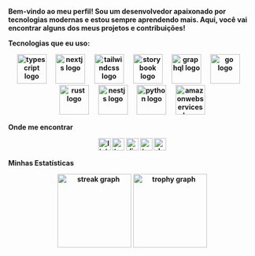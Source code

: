 
<b>Bem-vindo ao meu perfil! Sou um desenvolvedor apaixonado por tecnologias modernas e estou sempre aprendendo mais. Aqui, você vai encontrar alguns dos meus projetos e contribuições!
<b>
<b> <p>
<p>Tecnologias que eu uso:
<div align="center"> <img src="https://skillicons.dev/icons?i=ts" height="60" alt="typescript logo" /> <img width="12" /> <img src="https://skillicons.dev/icons?i=nextjs" height="60" alt="nextjs logo" /> <img width="12" /> <img src="https://skillicons.dev/icons?i=tailwind" height="60" alt="tailwindcss logo" /> <img width="12" /> <img src="https://cdn.jsdelivr.net/gh/devicons/devicon/icons/storybook/storybook-original.svg" height="60" alt="storybook logo" /> <img width="12" /> <img src="https://skillicons.dev/icons?i=graphql" height="60" alt="graphql logo" /> <img width="12" /> <img src="https://skillicons.dev/icons?i=go" height="60" alt="go logo" /> <img width="12" /> <img src="https://skillicons.dev/icons?i=rust" height="60" alt="rust logo" /> <img width="12" /> <img src="https://skillicons.dev/icons?i=nestjs" height="60" alt="nestjs logo" /> <img width="12" /> <img src="https://skillicons.dev/icons?i=py" height="60" alt="python logo" /> <img width="12" /> <img src="https://skillicons.dev/icons?i=aws" height="60" alt="amazonwebservices logo" /> </div>
<p>Onde me encontrar
<div align="center"> <img src="https://img.shields.io/static/v1?message=LinkedIn&logo=linkedin&label=&color=0077B5&logoColor=white&labelColor=&style=for-the-badge" height="25" alt="linkedin logo" /> <img src="https://img.shields.io/static/v1?message=Twitter&logo=twitter&label=&color=1DA1F2&logoColor=white&labelColor=&style=for-the-badge" height="25" alt="twitter logo" /> <img src="https://img.shields.io/static/v1?message=Discord&logo=discord&label=&color=7289DA&logoColor=white&labelColor=&style=for-the-badge" height="25" alt="discord logo" /> <img src="https://img.shields.io/static/v1?message=Twitch&logo=twitch&label=&color=9146FF&logoColor=white&labelColor=&style=for-the-badge" height="25" alt="twitch logo" /> <img src="https://img.shields.io/static/v1?message=dev.to&logo=dev.to&label=&color=0A0A0A&logoColor=white&labelColor=&style=for-the-badge" height="25" alt="devto logo" /> </div>
<p>Minhas Estatísticas
<div align="center"> <img src="https://streak-stats.demolab.com?user=maurodesouza&locale=en&mode=daily&theme=dracula&hide_border=false&border_radius=5&order=3" height="150" alt="streak graph" /> <img src="https://github-profile-trophy.vercel.app?username=maurodesouza&theme=dracula&column=-1&row=1&margin-w=8&margin-h=8&no-bg=false&no-frame=false&order=4" height="150" alt="trophy graph" /> </div>

